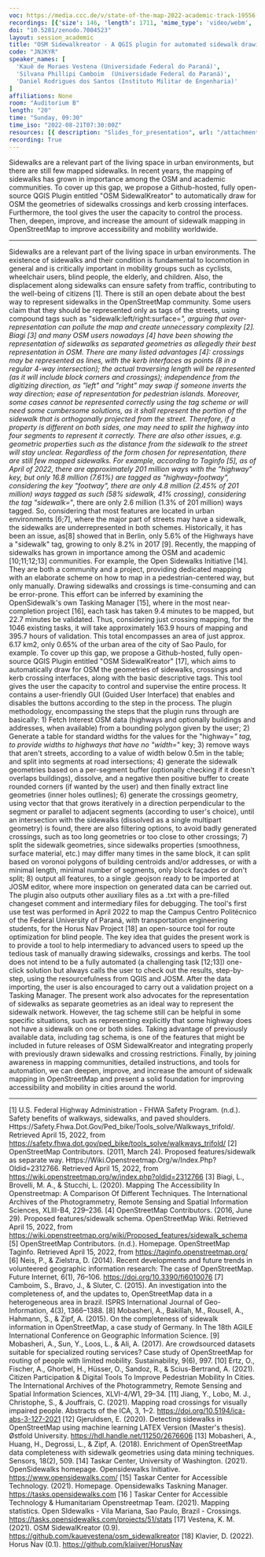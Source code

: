 ```yaml
---
voc: https://media.ccc.de/v/state-of-the-map-2022-academic-track-19556-osm-sidewalkreator-a-qgis-plugin-for-automated-sidewalk-drawing-for-osm
recordings: [{'size': 146, 'length': 1711, 'mime_type': 'video/webm', 'language': 'eng', 'filename': 'sotm2022-19556-eng-OSM_Sidewalkreator_-_A_QGIS_plugin_for_automated_sidewalk_drawing_for_OSM_webm-hd.webm', 'state': 'new', 'folder': 'webm-hd', 'high_quality': True, 'width': 1920, 'height': 1080, 'updated_at': '2022-10-06T23:24:08.162+02:00', 'recording_url': 'https://cdn.media.ccc.de/events/sotm/2022/webm-hd/sotm2022-19556-eng-OSM_Sidewalkreator_-_A_QGIS_plugin_for_automated_sidewalk_drawing_for_OSM_webm-hd.webm', 'url': 'https://api.media.ccc.de/public/recordings/62827', 'event_url': 'https://api.media.ccc.de/public/events/93f68732-6e4e-51fa-95f4-379a85115f35', 'conference_url': 'https://api.media.ccc.de/public/conferences/sotm2022'}, {'size': 67, 'length': 1711, 'mime_type': 'video/webm', 'language': 'eng', 'filename': 'sotm2022-19556-eng-OSM_Sidewalkreator_-_A_QGIS_plugin_for_automated_sidewalk_drawing_for_OSM_webm-sd.webm', 'state': 'new', 'folder': 'webm-sd', 'high_quality': False, 'width': 720, 'height': 576, 'updated_at': '2022-10-06T22:57:05.099+02:00', 'recording_url': 'https://cdn.media.ccc.de/events/sotm/2022/webm-sd/sotm2022-19556-eng-OSM_Sidewalkreator_-_A_QGIS_plugin_for_automated_sidewalk_drawing_for_OSM_webm-sd.webm', 'url': 'https://api.media.ccc.de/public/recordings/62825', 'event_url': 'https://api.media.ccc.de/public/events/93f68732-6e4e-51fa-95f4-379a85115f35', 'conference_url': 'https://api.media.ccc.de/public/conferences/sotm2022'}, {'size': 46, 'length': 1711, 'mime_type': 'video/mp4', 'language': 'eng', 'filename': 'sotm2022-19556-eng-OSM_Sidewalkreator_-_A_QGIS_plugin_for_automated_sidewalk_drawing_for_OSM_sd.mp4', 'state': 'new', 'folder': 'h264-sd', 'high_quality': False, 'width': 720, 'height': 576, 'updated_at': '2022-10-06T22:32:04.295+02:00', 'recording_url': 'https://cdn.media.ccc.de/events/sotm/2022/h264-sd/sotm2022-19556-eng-OSM_Sidewalkreator_-_A_QGIS_plugin_for_automated_sidewalk_drawing_for_OSM_sd.mp4', 'url': 'https://api.media.ccc.de/public/recordings/62823', 'event_url': 'https://api.media.ccc.de/public/events/93f68732-6e4e-51fa-95f4-379a85115f35', 'conference_url': 'https://api.media.ccc.de/public/conferences/sotm2022'}, {'size': 26, 'length': 1711, 'mime_type': 'audio/mpeg', 'language': 'eng', 'filename': 'sotm2022-19556-eng-OSM_Sidewalkreator_-_A_QGIS_plugin_for_automated_sidewalk_drawing_for_OSM_mp3.mp3', 'state': 'new', 'folder': 'mp3', 'high_quality': False, 'width': 0, 'height': 0, 'updated_at': '2022-10-06T22:31:03.478+02:00', 'recording_url': 'https://cdn.media.ccc.de/events/sotm/2022/mp3/sotm2022-19556-eng-OSM_Sidewalkreator_-_A_QGIS_plugin_for_automated_sidewalk_drawing_for_OSM_mp3.mp3', 'url': 'https://api.media.ccc.de/public/recordings/62822', 'event_url': 'https://api.media.ccc.de/public/events/93f68732-6e4e-51fa-95f4-379a85115f35', 'conference_url': 'https://api.media.ccc.de/public/conferences/sotm2022'}, {'size': 113, 'length': 1711, 'mime_type': 'video/mp4', 'language': 'eng', 'filename': 'sotm2022-19556-eng-OSM_Sidewalkreator_-_A_QGIS_plugin_for_automated_sidewalk_drawing_for_OSM_hd.mp4', 'state': 'new', 'folder': 'h264-hd', 'high_quality': True, 'width': 1920, 'height': 1080, 'updated_at': '2022-10-06T22:26:35.450+02:00', 'recording_url': 'https://cdn.media.ccc.de/events/sotm/2022/h264-hd/sotm2022-19556-eng-OSM_Sidewalkreator_-_A_QGIS_plugin_for_automated_sidewalk_drawing_for_OSM_hd.mp4', 'url': 'https://api.media.ccc.de/public/recordings/62819', 'event_url': 'https://api.media.ccc.de/public/events/93f68732-6e4e-51fa-95f4-379a85115f35', 'conference_url': 'https://api.media.ccc.de/public/conferences/sotm2022'}]
doi: "10.5281/zenodo.7004523"
layout: session_academic
title: "OSM Sidewalkreator - A QGIS plugin for automated sidewalk drawing for OSM"
code: "JNJKYR"
speaker_names: [
  'Kauê de Moraes Vestena (Universidade Federal do Paraná)',
  'Silvana Phillipi Camboim  (Universidade Federal do Paraná)',
  'Daniel Rodrigues dos Santos (Instituto Militar de Engenharia)'
]
affiliations: None
room: "Auditorium B"
length: "20"
time: "Sunday, 09:30"
time_iso: "2022-08-21T07:30:00Z"
resources: [{ description: "Slides_for_presentation", url: "/attachments/JNJKYR_vestena_et_al_sotm2022_4FR9eti.pdf" }]
recording: True
---
```


Sidewalks are a relevant part of the living space in urban environments, but there are still few mapped sidewalks. In recent years, the mapping of sidewalks has grown in importance among the OSM and academic communities. To cover up this gap, we propose a Github-hosted, fully open-source QGIS Plugin entitled &#34;OSM SidewalKreator&#34; to automatically draw for OSM the geometries of sidewalks crossings and kerb crossing interfaces. Furthermore, the tool gives the user the capacity to control the process. Then, deepen, improve, and increase the amount of sidewalk mapping in OpenStreetMap to improve accessibility and mobility worldwide.

<hr>

Sidewalks are a relevant part of the living space in urban environments. The existence of sidewalks and their condition is fundamental to locomotion in general and is critically important in mobility groups such as cyclists, wheelchair users, blind people, the elderly, and children. Also, the displacement along sidewalks can ensure safety from traffic, contributing to the well-being of citizens [1].
There is still an open debate about the best way to represent sidewalks in the OpenStreetMap community. Some users claim that they should be represented only as tags of the streets, using compound tags such as &#34;sidewalk:left/right:surface=*&#34;, arguing that over-representation can pollute the map and create unnecessary complexity [2]. Biagi [3] and many OSM users nowadays [4] have been showing the representation of sidewalks as separated geometries as allegedly their best representation in OSM. There are many listed advantages [4]: crossings may be represented as lines, with the kerb interfaces as points (8 in a regular 4-way intersection); the actual traversing length will be represented (as it will include block corners and crossings); independence from the digitizing direction, as &#34;left&#34; and &#34;right&#34; may swap if someone inverts the way direction; ease of representation for pedestrian islands. Moreover, some cases cannot be represented correctly using the tag scheme or will need some cumbersome solutions, as it shall represent the portion of the sidewalk that is orthogonally projected from the street. Therefore, if a property is different on both sides, one may need to split the highway into four segments to represent it correctly. There are also other issues, e.g. geometric properties such as the distance from the sidewalk to the street will stay unclear.
Regardless of the form chosen for representation, there are still few mapped sidewalks. For example, according to Taginfo [5], as of April of 2022, there are approximately 201 million ways with the &#34;highway&#34; key, but only 16.8 million (7.61%) are tagged as &#34;highway=footway&#34;, considering the key &#34;footway&#34;, there are only 4.8 million (2.45% of 201 million) ways tagged as such (58% sidewalk, 41% crossing), considering the tag &#34;sidewalk=*&#34;, there are only 2.6 million (1.3% of 201 million) ways tagged. So, considering that most features are located in urban environments [6;7], where the major part of streets may have a sidewalk, the sidewalks are underrepresented in both schemes. Historically, it has been an issue, as[8] showed that in Berlin, only 5.6% of the Highways have a &#34;sidewalk&#34; tag, growing to only 8.2% in 2017 [9].
Recently, the mapping of sidewalks has grown in importance among the OSM and academic [10;11;12;13] communities. For example, the Open Sidewalks Initiative [14]. They are both a community and a project, providing dedicated mapping with an elaborate scheme on how to map in a pedestrian-centered way, but only manually. Drawing sidewalks and crossings is time-consuming and can be error-prone. This effort can be inferred by examining the OpenSidewalk's own Tasking Manager [15], where in the most near-completion project [16], each task has taken 9.4 minutes to be mapped, but 22.7 minutes be validated. Thus, considering just crossing mapping, for the 1046 existing tasks, it will take approximately 163.9 hours of mapping and 395.7 hours of validation. This total encompasses an area of just approx. 6.17 km2, only 0.65% of the urban area of the city of Sao Paulo, for example.
To cover up this gap, we propose a Github-hosted, fully open-source QGIS Plugin entitled &#34;OSM SidewalKreator&#34; [17], which aims to automatically draw for OSM the geometries of sidewalks, crossings and kerb crossing interfaces, along with the basic descriptive tags. This tool gives the user the capacity to control and supervise the entire process. It contains a user-friendly GUI (Guided User Interface) that enables and disables the buttons according to the step in the process. The plugin methodology, encompassing the steps that the plugin runs through are basically: 1) Fetch Interest OSM data (highways and optionally buildings and addresses, when available) from a bounding polygon given by the user; 2) Generate a table for standard widths for the values for the &#34;highway=*&#34; tag, to provide widths to highways that have no &#34;width=*&#34; key; 3) remove ways that aren't streets, according to a value of width below 0.5m in the table; and split into segments at road intersections; 4) generate the sidewalk geometries based on a per-segment buffer (optionally checking if it doesn't overlaps buildings), dissolve, and a negative then positive buffer to create rounded corners (if wanted by the user) and then finally extract line geometries (inner holes outlines); 6) generate the crossings geometry, using vector that that grows iteratively in a direction perpendicular to the segment or parallel to adjacent segments (according to user's choice), until an intersection with the sidewalks (dissolved as a single multipart geometry) is found, there are also filtering options, to avoid badly generated crossings, such as too long geometries or too close to other crossings; 7) split the sidewalk geometries, since sidewalks properties (smoothness, surface material, etc.) may differ many times in the same block, it can split based on voronoi polygons of building centroids and/or addresses, or with a minimal length, minimal number of segments, only block façades or don't split; 8) output all features, to a single .geojson ready to be imported at JOSM editor, where more inspection on generated data can be carried out. The plugin also outputs other auxiliary files as a .txt with a pre-filled changeset comment and intermediary files for debugging. The tool's first use test was performed in April 2022 to map the Campus Centro Politécnico of the Federal University of Paraná, with transportation engineering students, for the Horus Nav Project [18] an open-source tool for route optimization for blind people.
    The key idea that guides the present work is to provide a tool to help intermediary to advanced users to speed up the tedious task of manually drawing sidewalks, crossings and kerbs. The tool does not intend to be a fully automated (a challenging task [12;13]) one-click solution but always calls the user to check out the results, step-by-step, using the resourcefulness from QGIS and JOSM. After the data importing, the user is also encouraged to carry out a validation project on a Tasking Manager. The present work also advocates for the representation of sidewalks as separate geometries as an ideal way to represent the sidewalk network. However, the tag scheme still can be helpful in some specific situations, such as representing explicitly that some highway does not have a sidewalk on one or both sides. Taking advantage of previously available data, including tag schema, is one of the features that might be included in future releases of OSM SidewalKreator and integrating properly with previously drawn sidewalks and crossing restrictions. Finally, by joining awareness in mapping communities, detailed instructions, and tools for automation, we can deepen, improve, and increase the amount of sidewalk mapping in OpenStreetMap and present a solid foundation for improving accessibility and mobility in cities around the world.

<hr>

[1] U.S. Federal Highway Administration - FHWA Safety Program. (n.d.). Safety benefits of walkways, sidewalks, and paved shoulders. Https://Safety.Fhwa.Dot.Gov/Ped_bike/Tools_solve/Walkways_trifold/. Retrieved April 15, 2022, from https://safety.fhwa.dot.gov/ped_bike/tools_solve/walkways_trifold/
[2] OpenStreetMap Contributors. (2011, March 24). Proposed features/sidewalk as separate way. Https://Wiki.Openstreetmap.Org/w/Index.Php?Oldid=2312766. Retrieved April 15, 2022, from https://wiki.openstreetmap.org/w/index.php?oldid=2312766
[3] Biagi, L., Brovelli, M. A., &amp; Stucchi, L. (2020). Mapping The Accessibility In Openstreetmap: A Comparison Of Different Techniques. The International Archives of the Photogrammetry, Remote Sensing and Spatial Information Sciences, XLIII-B4, 229–236.
[4] OpenStreetMap Contributors. (2016, June 29). Proposed features/sidewalk schema. OpenStreetMap Wiki. Retrieved April 15, 2022, from https://wiki.openstreetmap.org/wiki/Proposed_features/sidewalk_schema
[5] OpenStreetMap Contributors. (n.d.). Homepage. OpenStreetMap Taginfo. Retrieved April 15, 2022, from https://taginfo.openstreetmap.org/
[6]  Neis, P., &amp; Zielstra, D. (2014). Recent developments and future trends in volunteered geographic information research: The case of OpenStreetMap. Future Internet, 6(1), 76–106. https://doi.org/10.3390/fi6010076
[7] Camboim, S., Bravo, J., &amp; Sluter, C. (2015). An investigation into the completeness of, and the updates to, OpenStreetMap data in a heterogeneous area in brazil. ISPRS International Journal of Geo-Information, 4(3), 1366–1388.
[8]  Mobasheri, A., Bakillah, M., Rousell, A., Hahmann, S., &amp; Zipf, A. (2015). On the completeness of sidewalk information in OpenStreetMap, a case study of Germany. In The 18th AGILE International Conference on Geographic Information Science.
[9]  Mobasheri, A., Sun, Y., Loos, L., &amp; Ali, A. (2017). Are crowdsourced datasets suitable for specialized routing services? Case study of OpenStreetMap for routing of people with limited mobility. Sustainability, 9(6), 997.
[10] Ertz, O., Fischer, A., Ghorbel, H., Hüsser, O., Sandoz, R., &amp; Scius-Bertrand, A. (2021). Citizen Participation &amp; Digital Tools To Improve Pedestrian Mobility In Cities. The International Archives of the Photogrammetry, Remote Sensing and Spatial Information Sciences, XLVI-4/W1, 29–34. 
[11] Jiang, Y., Lobo, M. J., Christophe, S., &amp; Jouffrais, C. (2021). Mapping road crossings for visually impaired people. Abstracts of the ICA, 3, 1–2. https://doi.org/10.5194/ica-abs-3-127-2021
[12] Gjeruldsen, E. (2020). Detecting sidewalks in OpenStreetMap using machine learning LATEX Version (Master's thesis). Østfold University. https://hdl.handle.net/11250/2676606
[13] Mobasheri, A., Huang, H., Degrossi, L., &amp; Zipf, A. (2018). Enrichment of OpenStreetMap data completeness with sidewalk geometries using data mining techniques. Sensors, 18(2), 509.
[14] Taskar Center, University of Washington. (2021). OpenSidewalks homepage. Opensidewalks Initiative. https://www.opensidewalks.com/
[15]  Taskar Center for Accessible Technology. (2021). Homepage. Opensidewalks Taskning Manager. https://tasks.opensidewalks.com
[16 ] Taskar Center for Accessible Technology &amp; Humanitariam Openstreetmap Team. (2021). Mapping statistics. Open SIdewalks - Vila Mariana, Sao Paulo, Brazil - Crossings. https://tasks.opensidewalks.com/projects/51/stats
[17] Vestena, K. M. (2021). OSM SidewalKreator (0.9). https://github.com/kauevestena/osm_sidewalkreator
[18] Klavier, D. (2022). Horus Nav (0.1). https://github.com/klaiiver/HorusNav

